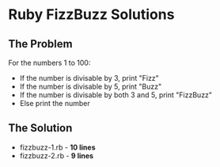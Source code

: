 # Ruby FizzBuzz Solutions

## The Problem

For the numbers 1 to 100:

 - If the number is divisable by 3, print "Fizz"
 - If the number is divisable by 5, print "Buzz"
 - If the number is divisable by both 3 and 5, print "FizzBuzz"
 - Else print the number

## The Solution

 - fizzbuzz-1.rb - **10 lines**
 - fizzbuzz-2.rb - **9 lines**

